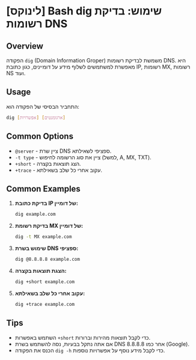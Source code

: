 # [לינוקס] Bash dig שימוש: בדיקת רשומות DNS

## Overview
הפקודה `dig` (Domain Information Groper) משמשת לבדיקת רשומות DNS. היא מאפשרת למשתמשים לשלוף מידע על דומיינים, כגון כתובת IP, רשומות MX, רשומות NS ועוד.

## Usage
התחביר הבסיסי של הפקודה הוא:

```bash
dig [אפשרויות] [ארגומנטים]
```

## Common Options
- `@server` - ציין שרת DNS ספציפי לשאילתא.
- `-t type` - ציין את סוג הרשומה לחיפוש (למשל, A, MX, TXT).
- `+short` - הצג תוצאות בקצרה.
- `+trace` - עקוב אחרי כל שלב בשאילתא.

## Common Examples
1. **בדיקת כתובת IP של דומיין:**
   ```bash
   dig example.com
   ```

2. **בדיקת רשומת MX של דומיין:**
   ```bash
   dig -t MX example.com
   ```

3. **שימוש בשרת DNS ספציפי:**
   ```bash
   dig @8.8.8.8 example.com
   ```

4. **הצגת תוצאות בקצרה:**
   ```bash
   dig +short example.com
   ```

5. **עקוב אחרי כל שלב בשאילתא:**
   ```bash
   dig +trace example.com
   ```

## Tips
- השתמש באפשרות `+short` כדי לקבל תוצאות מהירות וברורות.
- אם אתה נתקל בבעיות, נסה להשתמש בשרת DNS אחר כמו 8.8.8.8 (Google).
- הכנס את הפקודה `dig -h` כדי לקבל מידע נוסף על אפשרויות נוספות.